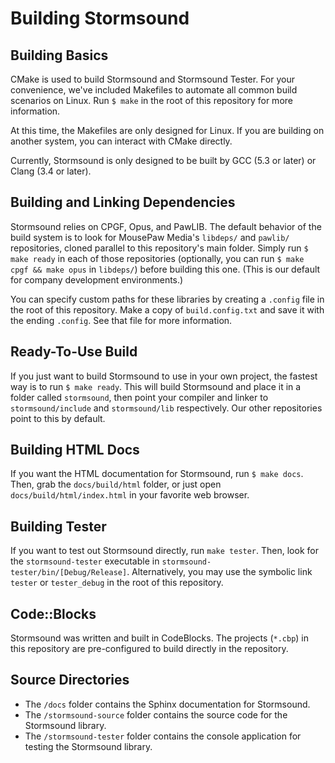 # Building Stormsound

## Building Basics

CMake is used to build Stormsound and Stormsound Tester. For your convenience,
we've included Makefiles to automate all common build scenarios on Linux.
Run `$ make` in the root of this repository for more information.

At this time, the Makefiles are only designed for Linux. If you are building
on another system, you can interact with CMake directly.

Currently, Stormsound is only designed to be built by GCC (5.3 or later) or
Clang (3.4 or later).

## Building and Linking Dependencies

Stormsound relies on CPGF, Opus, and PawLIB. The default behavior of the build
system is to look for MousePaw Media's `libdeps/` and `pawlib/` repositories,
cloned parallel to this repository's main folder. Simply run `$ make ready` in
each of those repositories (optionally, you can run `$ make cpgf && make opus`
in `libdeps/`) before building this one. (This is our default for company
development environments.)

You can specify custom paths for these libraries by creating a `.config` file
in the root of this repository. Make a copy of `build.config.txt` and save it
with the ending `.config`. See that file for more information.

## Ready-To-Use Build

If you just want to build Stormsound to use in your own project, the fastest way is
to run `$ make ready`. This will build Stormsound and place it in a folder called
`stormsound`, then point your compiler and linker to `stormsound/include` and
`stormsound/lib` respectively. Our other repositories point to this by default.

## Building HTML Docs

If you want the HTML documentation for Stormsound, run `$ make docs`. Then, grab the
`docs/build/html` folder, or just open `docs/build/html/index.html` in your
favorite web browser.

## Building Tester

If you want to test out Stormsound directly, run `make tester`. Then, look for the
`stormsound-tester` executable in `stormsound-tester/bin/[Debug/Release]`.
Alternatively, you may use the symbolic link `tester` or `tester_debug` in the
root of this repository.

## Code::Blocks

Stormsound was written and built in CodeBlocks. The projects (`*.cbp`) in this
repository are pre-configured to build directly in the repository.

## Source Directories

- The `/docs` folder contains the Sphinx documentation for Stormsound.
- The `/stormsound-source` folder contains the source code for the Stormsound
  library.
- The `/stormsound-tester` folder contains the console application for testing
  the Stormsound library.
